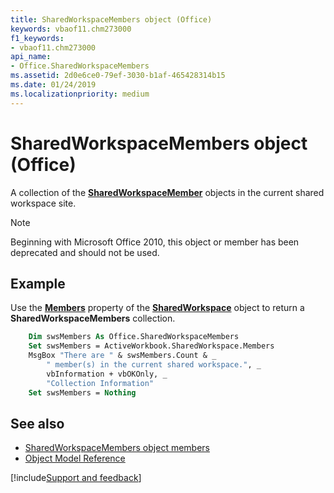 ```yaml
---
title: SharedWorkspaceMembers object (Office)
keywords: vbaof11.chm273000
f1_keywords:
- vbaof11.chm273000
api_name:
- Office.SharedWorkspaceMembers
ms.assetid: 2d0e6ce0-79ef-3030-b1af-465428314b15
ms.date: 01/24/2019
ms.localizationpriority: medium
---
```



# SharedWorkspaceMembers object (Office)

A collection of the **[SharedWorkspaceMember](Office.SharedWorkspaceMember.md)** objects in the current shared workspace site.

> [!NOTE] 
> Beginning with Microsoft Office 2010, this object or member has been deprecated and should not be used.


## Example

Use the **[Members](Office.SharedWorkspace.Members.md)** property of the **[SharedWorkspace](Office.SharedWorkspace.md)** object to return a **SharedWorkspaceMembers** collection.


```vb
    Dim swsMembers As Office.SharedWorkspaceMembers 
    Set swsMembers = ActiveWorkbook.SharedWorkspace.Members 
    MsgBox "There are " & swsMembers.Count & _ 
        " member(s) in the current shared workspace.", _ 
        vbInformation + vbOKOnly, _ 
        "Collection Information" 
    Set swsMembers = Nothing 

```


## See also

- [SharedWorkspaceMembers object members](overview/Library-Reference/sharedworkspacemembers-members-office.md)
- [Object Model Reference](overview/Library-Reference/reference-object-library-reference-for-office.md)



[!include[Support and feedback](~/includes/feedback-boilerplate.md)]